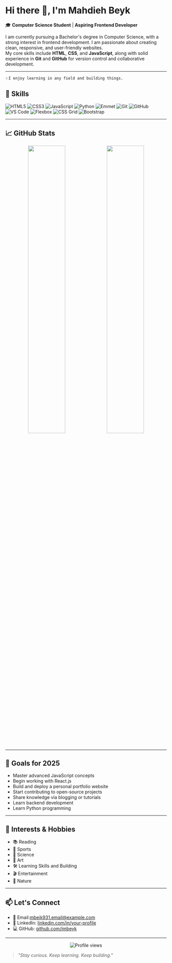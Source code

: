 # Hi there 👋, I'm Mahdieh Beyk

🎓 **Computer Science Student** | **Aspiring Frontend Developer**

I am currently pursuing a Bachelor's degree in Computer Science, with a strong interest in frontend development. I am passionate about creating clean, responsive, and user-friendly websites.  
My core skills include **HTML**, **CSS**, and **JavaScript**, along with solid experience in **Git** and **GitHub** for version control and collaborative development.

---
```
✨I enjoy learning in any field and building things.
```




## 🚀 Skills

![HTML5](https://img.shields.io/badge/HTML5-E34F26?style=for-the-badge&logo=html5&logoColor=white)
![CSS3](https://img.shields.io/badge/CSS3-1572B6?style=for-the-badge&logo=css3&logoColor=white)
![JavaScript](https://img.shields.io/badge/JavaScript-F7DF1E?style=for-the-badge&logo=javascript&logoColor=black)
![Python](https://img.shields.io/badge/Python-3776AB?style=for-the-badge&logo=python&logoColor=white)
![Emmet](https://img.shields.io/badge/Emmet-1F425F?style=for-the-badge&logo=emmet&logoColor=white)
![Git](https://img.shields.io/badge/Git-F05032?style=for-the-badge&logo=git&logoColor=white)
![GitHub](https://img.shields.io/badge/GitHub-181717?style=for-the-badge&logo=github&logoColor=white)
![VS Code](https://img.shields.io/badge/VS%20Code-007ACC?style=for-the-badge&logo=visualstudiocode&logoColor=white)
![Flexbox](https://img.shields.io/badge/Flexbox-FF8800?style=for-the-badge&logo=css3&logoColor=white)
![CSS Grid](https://img.shields.io/badge/CSS%20Grid-00B8A9?style=for-the-badge&logo=css3&logoColor=white)
![Bootstrap](https://img.shields.io/badge/Bootstrap-7952B3?style=for-the-badge&logo=bootstrap&logoColor=white)







---

## 📈 GitHub Stats

<p align="center">
  <img src="https://github-readme-stats.vercel.app/api?username=imbeyk&show_icons=true&theme=tokyonight" width="48%" />
  <img src="https://github-readme-stats.vercel.app/api/top-langs/?username=imbeyk&layout=compact&theme=tokyonight" width="48%" />
</p>

---

## 🎯 Goals for 2025

- Master advanced JavaScript concepts  
- Begin working with React.js  
- Build and deploy a personal portfolio website  
- Start contributing to open-source projects  
- Share knowledge via blogging or tutorials
 - Learn backend development  
- Learn Python programming  

---

## 🌟 Interests & Hobbies
- 📚 Reading  
- 🎾 Sports  
- 🔬 Science  
- 🎨 Art  
- 🛠️ Learning Skills and Building  
- 🎬 Entertainment  
- 🌿 Nature  


---

## 📫 Let's Connect

- 📧 Email:mbeik931.email@example.com  
- 💼 LinkedIn: [linkedin.com/in/your-profile](https://linkedin.com/in/your-profile)  
- 💻 GitHub: [github.com/imbeyk](https://github.com/YourGitHubUsername)

---

<p align="center">
  <img src="https://komarev.com/ghpvc/?username=YourGitHubUsername&label=Profile+Views&color=blueviolet&style=flat" alt="Profile views" />
</p>

> *"Stay curious. Keep learning. Keep building."*

